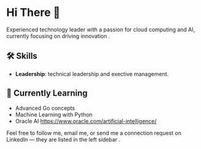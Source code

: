 # Hi There 👋

Experienced technology leader with a passion for cloud computing and AI, currently focusing on driving innovation .


## 🛠️ Skills
- **Leadership**: technical leadership and exective management. 

## 🌱 Currently Learning
- Advanced Go concepts
- Machine Learning with Python
- Oracle AI  https://www.oracle.com/artificial-intelligence/
  
Feel free to follow me, email me, or send me a connection request on LinkedIn — they are listed in the left sidebar .
